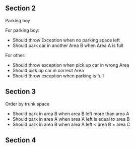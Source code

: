 


## Section 2
Parking boy

For parking boy:
* Should throw Exception when no parking space left
* Should park car in another Area B when Area A is full

For other:
* Should throw exception when pick up car in wrong Area
* Should pick up car in correct Area
* Should throw exception when parking is full



## Section 3
 Order by trunk space 
  
* Should park in area B when area B left more than area A
* Should park in area A when area A left is equal to area B
* Should park in area B when area A left < area B = area C

## Section 4 

